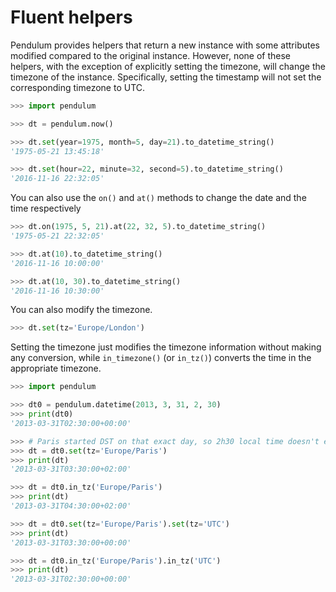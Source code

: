 # Fluent helpers

Pendulum provides helpers that return a new instance with some attributes
modified compared to the original instance.
However, none of these helpers, with the exception of explicitly setting the
timezone, will change the timezone of the instance. Specifically,
setting the timestamp will not set the corresponding timezone to UTC.

```python
>>> import pendulum

>>> dt = pendulum.now()

>>> dt.set(year=1975, month=5, day=21).to_datetime_string()
'1975-05-21 13:45:18'

>>> dt.set(hour=22, minute=32, second=5).to_datetime_string()
'2016-11-16 22:32:05'
```

You can also use the `on()` and `at()` methods to change the date and the time
respectively

```python
>>> dt.on(1975, 5, 21).at(22, 32, 5).to_datetime_string()
'1975-05-21 22:32:05'

>>> dt.at(10).to_datetime_string()
'2016-11-16 10:00:00'

>>> dt.at(10, 30).to_datetime_string()
'2016-11-16 10:30:00'
```

You can also modify the timezone.

```python
>>> dt.set(tz='Europe/London')
```

Setting the timezone just modifies the timezone information without
making any conversion, while `in_timezone()` (or `in_tz()`)
converts the time in the appropriate timezone.

```python
>>> import pendulum

>>> dt0 = pendulum.datetime(2013, 3, 31, 2, 30)
>>> print(dt0)
'2013-03-31T02:30:00+00:00'

>>> # Paris started DST on that exact day, so 2h30 local time doesn't exist. It immediately rolls over to 3h30. 
>>> dt = dt0.set(tz='Europe/Paris')
>>> print(dt)
'2013-03-31T03:30:00+02:00'

>>> dt = dt0.in_tz('Europe/Paris')
>>> print(dt)
'2013-03-31T04:30:00+02:00'

>>> dt = dt0.set(tz='Europe/Paris').set(tz='UTC')
>>> print(dt)
'2013-03-31T03:30:00+00:00'

>>> dt = dt0.in_tz('Europe/Paris').in_tz('UTC')
>>> print(dt)
'2013-03-31T02:30:00+00:00'
```
